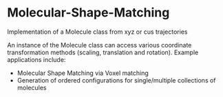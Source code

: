 # Molecular-Shape-Matching
Implementation of a Molecule class from xyz or cus trajectories

An instance of the Molecule class can access various coordinate transformation methods (scaling, translation and rotation). Example applications include:
- Molecular Shape Matching via Voxel matching
- Generation of ordered configurations for single/multiple collections of molecules



